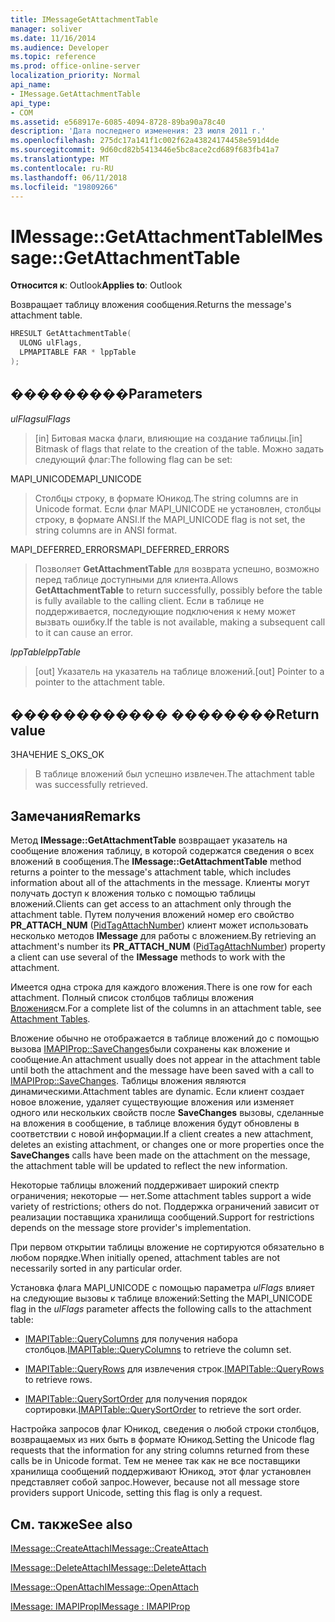 ```yaml
---
title: IMessageGetAttachmentTable
manager: soliver
ms.date: 11/16/2014
ms.audience: Developer
ms.topic: reference
ms.prod: office-online-server
localization_priority: Normal
api_name:
- IMessage.GetAttachmentTable
api_type:
- COM
ms.assetid: e568917e-6085-4094-8728-89ba90a78c40
description: 'Дата последнего изменения: 23 июля 2011 г.'
ms.openlocfilehash: 275dc17a141f1c002f62a43824174458e591d4de
ms.sourcegitcommit: 9d60cd82b5413446e5bc8ace2cd689f683fb41a7
ms.translationtype: MT
ms.contentlocale: ru-RU
ms.lasthandoff: 06/11/2018
ms.locfileid: "19809266"
---
```

# <a name="imessagegetattachmenttable"></a><span data-ttu-id="6fc5f-103">IMessage::GetAttachmentTable</span><span class="sxs-lookup"><span data-stu-id="6fc5f-103">IMessage::GetAttachmentTable</span></span>

  
  
<span data-ttu-id="6fc5f-104">**Относится к**: Outlook</span><span class="sxs-lookup"><span data-stu-id="6fc5f-104">**Applies to**: Outlook</span></span> 
  
<span data-ttu-id="6fc5f-105">Возвращает таблицу вложения сообщения.</span><span class="sxs-lookup"><span data-stu-id="6fc5f-105">Returns the message's attachment table.</span></span>
  
```cpp
HRESULT GetAttachmentTable(
  ULONG ulFlags,
  LPMAPITABLE FAR * lppTable
);
```

## <a name="parameters"></a><span data-ttu-id="6fc5f-106">���������</span><span class="sxs-lookup"><span data-stu-id="6fc5f-106">Parameters</span></span>

 <span data-ttu-id="6fc5f-107">_ulFlags_</span><span class="sxs-lookup"><span data-stu-id="6fc5f-107">_ulFlags_</span></span>
  
> <span data-ttu-id="6fc5f-108">[in] Битовая маска флаги, влияющие на создание таблицы.</span><span class="sxs-lookup"><span data-stu-id="6fc5f-108">[in] Bitmask of flags that relate to the creation of the table.</span></span> <span data-ttu-id="6fc5f-109">Можно задать следующий флаг:</span><span class="sxs-lookup"><span data-stu-id="6fc5f-109">The following flag can be set:</span></span> 
    
<span data-ttu-id="6fc5f-110">MAPI_UNICODE</span><span class="sxs-lookup"><span data-stu-id="6fc5f-110">MAPI_UNICODE</span></span> 
  
> <span data-ttu-id="6fc5f-111">Столбцы строку, в формате Юникод.</span><span class="sxs-lookup"><span data-stu-id="6fc5f-111">The string columns are in Unicode format.</span></span> <span data-ttu-id="6fc5f-112">Если флаг MAPI_UNICODE не установлен, столбцы строку, в формате ANSI.</span><span class="sxs-lookup"><span data-stu-id="6fc5f-112">If the MAPI_UNICODE flag is not set, the string columns are in ANSI format.</span></span>
    
<span data-ttu-id="6fc5f-113">MAPI_DEFERRED_ERRORS</span><span class="sxs-lookup"><span data-stu-id="6fc5f-113">MAPI_DEFERRED_ERRORS</span></span> 
  
> <span data-ttu-id="6fc5f-114">Позволяет **GetAttachmentTable** для возврата успешно, возможно перед таблице доступными для клиента.</span><span class="sxs-lookup"><span data-stu-id="6fc5f-114">Allows **GetAttachmentTable** to return successfully, possibly before the table is fully available to the calling client.</span></span> <span data-ttu-id="6fc5f-115">Если в таблице не поддерживается, последующие подключения к нему может вызвать ошибку.</span><span class="sxs-lookup"><span data-stu-id="6fc5f-115">If the table is not available, making a subsequent call to it can cause an error.</span></span> 
    
 <span data-ttu-id="6fc5f-116">_lppTable_</span><span class="sxs-lookup"><span data-stu-id="6fc5f-116">_lppTable_</span></span>
  
> <span data-ttu-id="6fc5f-117">[out] Указатель на указатель на таблице вложений.</span><span class="sxs-lookup"><span data-stu-id="6fc5f-117">[out] Pointer to a pointer to the attachment table.</span></span>
    
## <a name="return-value"></a><span data-ttu-id="6fc5f-118">������������ ��������</span><span class="sxs-lookup"><span data-stu-id="6fc5f-118">Return value</span></span>

<span data-ttu-id="6fc5f-119">ЗНАЧЕНИЕ S_OK</span><span class="sxs-lookup"><span data-stu-id="6fc5f-119">S_OK</span></span> 
  
> <span data-ttu-id="6fc5f-120">В таблице вложений был успешно извлечен.</span><span class="sxs-lookup"><span data-stu-id="6fc5f-120">The attachment table was successfully retrieved.</span></span>
    
## <a name="remarks"></a><span data-ttu-id="6fc5f-121">Замечания</span><span class="sxs-lookup"><span data-stu-id="6fc5f-121">Remarks</span></span>

<span data-ttu-id="6fc5f-122">Метод **IMessage::GetAttachmentTable** возвращает указатель на сообщение вложения таблицу, в которой содержатся сведения о всех вложений в сообщения.</span><span class="sxs-lookup"><span data-stu-id="6fc5f-122">The **IMessage::GetAttachmentTable** method returns a pointer to the message's attachment table, which includes information about all of the attachments in the message.</span></span> <span data-ttu-id="6fc5f-123">Клиенты могут получать доступ к вложения только с помощью таблицы вложений.</span><span class="sxs-lookup"><span data-stu-id="6fc5f-123">Clients can get access to an attachment only through the attachment table.</span></span> <span data-ttu-id="6fc5f-124">Путем получения вложений номер его свойство **PR_ATTACH_NUM** ([PidTagAttachNumber](pidtagattachnumber-canonical-property.md)) клиент может использовать несколько методов **IMessage** для работы с вложением.</span><span class="sxs-lookup"><span data-stu-id="6fc5f-124">By retrieving an attachment's number its **PR_ATTACH_NUM** ([PidTagAttachNumber](pidtagattachnumber-canonical-property.md)) property a client can use several of the **IMessage** methods to work with the attachment.</span></span> 
  
<span data-ttu-id="6fc5f-125">Имеется одна строка для каждого вложения.</span><span class="sxs-lookup"><span data-stu-id="6fc5f-125">There is one row for each attachment.</span></span> <span data-ttu-id="6fc5f-126">Полный список столбцов таблицы вложения [Вложения](attachment-tables.md)см.</span><span class="sxs-lookup"><span data-stu-id="6fc5f-126">For a complete list of the columns in an attachment table, see [Attachment Tables](attachment-tables.md).</span></span>
  
<span data-ttu-id="6fc5f-127">Вложение обычно не отображается в таблице вложений до с помощью вызова [IMAPIProp::SaveChanges](imapiprop-savechanges.md)были сохранены как вложение и сообщение.</span><span class="sxs-lookup"><span data-stu-id="6fc5f-127">An attachment usually does not appear in the attachment table until both the attachment and the message have been saved with a call to [IMAPIProp::SaveChanges](imapiprop-savechanges.md).</span></span> <span data-ttu-id="6fc5f-128">Таблицы вложения являются динамическими.</span><span class="sxs-lookup"><span data-stu-id="6fc5f-128">Attachment tables are dynamic.</span></span> <span data-ttu-id="6fc5f-129">Если клиент создает новое вложение, удаляет существующие вложения или изменяет одного или нескольких свойств после **SaveChanges** вызовы, сделанные на вложения в сообщение, в таблице вложения будут обновлены в соответствии с новой информации.</span><span class="sxs-lookup"><span data-stu-id="6fc5f-129">If a client creates a new attachment, deletes an existing attachment, or changes one or more properties once the **SaveChanges** calls have been made on the attachment on the message, the attachment table will be updated to reflect the new information.</span></span> 
  
<span data-ttu-id="6fc5f-130">Некоторые таблицы вложений поддерживает широкий спектр ограничения; некоторые — нет.</span><span class="sxs-lookup"><span data-stu-id="6fc5f-130">Some attachment tables support a wide variety of restrictions; others do not.</span></span> <span data-ttu-id="6fc5f-131">Поддержка ограничений зависит от реализации поставщика хранилища сообщений.</span><span class="sxs-lookup"><span data-stu-id="6fc5f-131">Support for restrictions depends on the message store provider's implementation.</span></span> 
  
<span data-ttu-id="6fc5f-132">При первом открытии таблицы вложение не сортируются обязательно в любом порядке.</span><span class="sxs-lookup"><span data-stu-id="6fc5f-132">When initially opened, attachment tables are not necessarily sorted in any particular order.</span></span> 
  
<span data-ttu-id="6fc5f-133">Установка флага MAPI_UNICODE с помощью параметра _ulFlags_ влияет на следующие вызовы к таблице вложений:</span><span class="sxs-lookup"><span data-stu-id="6fc5f-133">Setting the MAPI_UNICODE flag in the  _ulFlags_ parameter affects the following calls to the attachment table:</span></span> 
  
- <span data-ttu-id="6fc5f-134">[IMAPITable::QueryColumns](imapitable-querycolumns.md) для получения набора столбцов.</span><span class="sxs-lookup"><span data-stu-id="6fc5f-134">[IMAPITable::QueryColumns](imapitable-querycolumns.md) to retrieve the column set.</span></span> 
    
- <span data-ttu-id="6fc5f-135">[IMAPITable::QueryRows](imapitable-queryrows.md) для извлечения строк.</span><span class="sxs-lookup"><span data-stu-id="6fc5f-135">[IMAPITable::QueryRows](imapitable-queryrows.md) to retrieve rows.</span></span> 
    
- <span data-ttu-id="6fc5f-136">[IMAPITable::QuerySortOrder](imapitable-querysortorder.md) для получения порядок сортировки.</span><span class="sxs-lookup"><span data-stu-id="6fc5f-136">[IMAPITable::QuerySortOrder](imapitable-querysortorder.md) to retrieve the sort order.</span></span> 
    
<span data-ttu-id="6fc5f-137">Настройка запросов флаг Юникод, сведения о любой строки столбцов, возвращаемых из них быть в формате Юникод.</span><span class="sxs-lookup"><span data-stu-id="6fc5f-137">Setting the Unicode flag requests that the information for any string columns returned from these calls be in Unicode format.</span></span> <span data-ttu-id="6fc5f-138">Тем не менее так как не все поставщики хранилища сообщений поддерживают Юникод, этот флаг установлен представляет собой запрос.</span><span class="sxs-lookup"><span data-stu-id="6fc5f-138">However, because not all message store providers support Unicode, setting this flag is only a request.</span></span>
  
## <a name="see-also"></a><span data-ttu-id="6fc5f-139">См. также</span><span class="sxs-lookup"><span data-stu-id="6fc5f-139">See also</span></span>



[<span data-ttu-id="6fc5f-140">IMessage::CreateAttach</span><span class="sxs-lookup"><span data-stu-id="6fc5f-140">IMessage::CreateAttach</span></span>](imessage-createattach.md)
  
[<span data-ttu-id="6fc5f-141">IMessage::DeleteAttach</span><span class="sxs-lookup"><span data-stu-id="6fc5f-141">IMessage::DeleteAttach</span></span>](imessage-deleteattach.md)
  
[<span data-ttu-id="6fc5f-142">IMessage::OpenAttach</span><span class="sxs-lookup"><span data-stu-id="6fc5f-142">IMessage::OpenAttach</span></span>](imessage-openattach.md)
  
[<span data-ttu-id="6fc5f-143">IMessage: IMAPIProp</span><span class="sxs-lookup"><span data-stu-id="6fc5f-143">IMessage : IMAPIProp</span></span>](imessageimapiprop.md)

